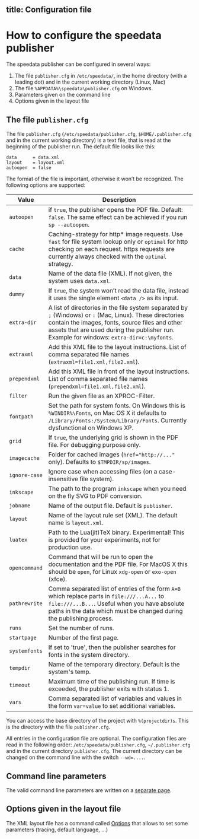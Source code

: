 title: Configuration file
---
How to configure the speedata publisher
=======================================

The speedata publisher can be configured in several ways:

1.  The file `publisher.cfg` in `/etc/speedata/`, in the home directory (with a leading dot) and in the current working directory (Linux, Mac)
2.  The file `%APPDATA%\speedata\publisher.cfg` on Windows.
3.  Parameters given on the command line
4.  Options given in the layout file

The file `publisher.cfg`
------------------------

The file `publisher.cfg` (`/etc/speedata/publisher.cfg`,
`$HOME/.publisher.cfg` and in the current working directory) is a text
file, that is read at the beginning of the publisher run. The default
file looks like this:

    data      = data.xml
    layout    = layout.xml
    autoopen  = false

The format of the file is important, otherwise it won’t be recognized.
The following options are supported:

Value | Description
------|------------
`autoopen` | if `true`, the publisher opens the PDF file. Default: `false`. The  same effect can be achieved if you run `sp --autoopen`.
`cache` | Caching-strategy for http* image requests. Use `fast` for file system lookup only or `optimal` for http checking on each request. https requests are currently always checked with the `optimal` strategy.
`data` | Name of the data file (XML). If not given, the system uses `data.xml`.
`dummy` | If `true`, the system won’t read the data file, instead it uses the single element `<data />` as its input.
`extra-dir` | A list of directories in the file system separated by `;` (Windows) or `:` (Mac, Linux). These directories contain the images, fonts, source files and other assets that are used during the publisher run. Example for windows: `extra-dir=c:\myfonts`.
`extraxml` | Add this XML file to the layout instructions. List of comma separated file names (`extraxml=file1.xml,file2.xml`).
`prependxml` | Add this XML file in front of the layout instructions. List of comma separated file names (`prependxml=file1.xml,file2.xml`).
`filter` | Run the given file as an XPROC-Filter.
`fontpath` | Set the path for system fonts. On Windows this is `%WINDIR%\Fonts`, on Mac OS X it defaults to `/Library/Fonts:/System/Library/Fonts`. Currently dysfunctional on Windows XP.
`grid` | If `true`, the underlying grid is shown in the PDF file. For debugging purpose only.
`imagecache` | Folder for cached images (`href="http://..."` only). Defaults to `$TMPDIR/sp/images`.
`ignore-case` |  Ignore case when accessing files (on a case-insensitive file system).
`inkscape` | The path to the program `inkscape` when you need on the fly SVG to PDF conversion.
`jobname` | Name of the output file. Default is `publisher`.
`layout` | Name of the layout rule set (XML). The default name is `layout.xml`.
`luatex` | Path to the Lua(jit)TeX binary. Experimental! This is provided for your experiments, not for production use.
`opencommand` | Command that will be run to open the documentation and the PDF file. For MacOS X this should be `open`, for Linux `xdg-open` or `exo-open` (xfce).
`pathrewrite` | Comma separated list of entries of the form `A=B` which replace parts in `file:///...A...` to `file:///...B...`. Useful when you have absolute paths in the data which must be changed during the publishing process.
`runs` | Set the number of runs.
`startpage` | Number of the first page.
`systemfonts` | If set to 'true', then the publisher searches for fonts in the system directory.
`tempdir`  | Name of the temporary directory. Default is the system's temp.
`timeout` | Maximum time of the publishing run. If time is exceeded, the publisher exits with status 1.
`vars` | Comma separated list of variables and values in the form `var=value` to set additional variables.

You can access the base directory of the project with `%(projectdir)s`.
This is the directory with the file `publisher.cfg`.

All entries in the configuration file are optional. The configuration
files are read in the following order: `/etc/speedata/publisher.cfg`,
`~/.publisher.cfg` and in the current directory `publisher.cfg`. The
current directory can be changed on the command line with the switch
`--wd=....`.

Command line parameters
-----------------------

The valid command line parameters are written on a [separate
page](commandline.html).

Options given in the layout file
--------------------------------

The XML layout file has a command called
[Options](../commands-en/options.html) that allows to set some
parameters (tracing, default language, …)
